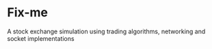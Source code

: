 # Fix-me
A stock exchange simulation using trading algorithms, networking and socket implementations
